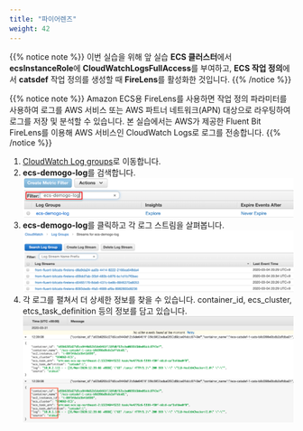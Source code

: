 ```yaml
---
title: "파이어렌즈"
weight: 42
---
```


{{% notice note %}}
이번 실습을 위해 앞 실습 **ECS 클러스터**에서 **ecsInstanceRole**에 **CloudWatchLogsFullAccess**를 부여하고, **ECS 작업 정의**에서 **catsdef** 작업 정의를 생성할 때 **FireLens**를 활성화한 것입니다. 
{{% /notice %}}

{{% notice note %}}
Amazon ECS용 FireLens를 사용하면 작업 정의 파라미터를 사용하여 로그를 AWS 서비스 또는 AWS 파트너 네트워크(APN) 대상으로 라우팅하여 로그를 저장 및 분석할 수 있습니다. 본 실습에서는 AWS가 제공한 Fluent Bit FireLens를 이용해 AWS 서비스인 CloudWatch Logs로 로그를 전송합니다. 
{{% /notice %}}


1)	[CloudWatch Log groups](https://ap-northeast-2.console.aws.amazon.com/cloudwatch/home?region=ap-northeast-2#logs:)로 이동합니다.
2)	**ecs-demogo-log**를 검색합니다. 
![FilterLogGroups](../../../static/images/monitoring/firelens_1.png)
3)	**ecs-demogo-log**를 클릭하고 각 로그 스트림을 살펴봅니다. 
![LogStream](../../../static/images/monitoring/firelens_2.png)
4)	각 로그를 펼쳐서 더 상세한 정보를 찾을 수 있습니다. container_id, ecs_cluster, etcs_task_definition 등의 정보를 담고 있습니다.  
![DetailLogs](../../../static/images/monitoring/firelens_3.png)

